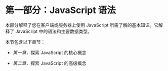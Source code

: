 # 第一部分：JavaScript 语法

本部分解释了您在客户端或服务器上使用 JavaScript 所需了解的基本知识。它解释了 JavaScript 中的语法和主要数据类型。

本节包含以下章节：

+   *第一章*，探索 JavaScript 的核心概念

+   *第二章*，探索 JavaScript 的高级概念
